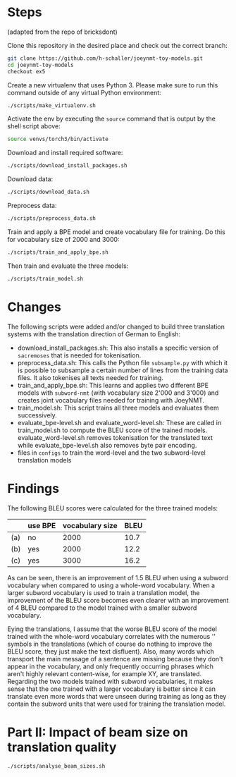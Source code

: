 # Steps
(adapted from the repo of bricksdont)

Clone this repository in the desired place and check out the correct branch:

```sh
git clone https://github.com/h-schaller/joeynmt-toy-models.git
cd joeynmt-toy-models
checkout ex5
```

Create a new virtualenv that uses Python 3. Please make sure to run this command outside of any virtual Python environment:

```sh
./scripts/make_virtualenv.sh
```

Activate the env by executing the `source` command that is output by the shell script above:

```sh
source venvs/torch3/bin/activate
```

Download and install required software:

```sh
./scripts/download_install_packages.sh
```

Download data:
```sh
./scripts/download_data.sh
```

Preprocess data:

```sh
./scripts/preprocess_data.sh
```

Train and apply a BPE model and create vocabulary file for training. Do this for vocabulary size of 2000 and 3000:

```sh
./scripts/train_and_apply_bpe.sh
```

Then train and evaluate the three models:

```sh
./scripts/train_model.sh
```

# Changes
The following scripts were added and/or changed to build three translation systems with the translation direction of German to English:
- download_install_packages.sh: This also installs a specific version of `sacremoses` that is needed for tokenisation.
- preprocess_data.sh: This calls the Python file `subsample.py` with which it is possible to subsample a certain number of lines from the training data files. It also tokenises all texts needed for training.
- train_and_apply_bpe.sh: This learns and applies two different BPE models with `subword-nmt` (with vocabulary size 2'000 and 3'000) and creates joint vocabulary files needed for training with JoeyNMT.
- train_model.sh: This script trains all three models and evaluates them successively.
- evaluate_bpe-level.sh and evaluate_word-level.sh: These are called in train_model.sh to compute the BLEU score of the trained models. evaluate_word-level.sh removes tokenisation for the translated text while evaluate_bpe-level.sh also removes byte pair encoding.
- files in `configs` to train the word-level and the two subword-level translation models

# Findings
The following BLEU scores were calculated for the three trained models:

|  | use BPE | vocabulary size | BLEU
--- | --- | --- | ---
(a) | no | 2000 | 10.7
(b) | yes | 2000 | 12.2
(c) | yes | 3000 | 16.2

As can be seen, there is an improvement of 1.5 BLEU when using a subword vocabulary when compared to using a whole-word vocabulary.
When a larger subword vocabulary is used to train a translation model, the improvement of the BLEU score becomes even clearer with an improvement of 4 BLEU compared to the model trained with a smaller subword vocabulary.

Eying the translations, I assume that the worse BLEU score of the model trained with the whole-word vocabulary correlates with the numerous '<unk>' symbols in the translations (which of course do nothing to improve the BLEU score, they just make the text disfluent). Also, many words which transport the main message of a sentence are missing because they don't appear in the vocabulary, and only frequently occurring phrases which aren't highly relevant content-wise, for example XY, are translated.
Regarding the two models trained with subword vocabularies, it makes sense that the one trained with a larger vocabulary is better since it can translate even more words that were unseen during training as long as they contain the subword units that were used for training the translation model.

# Part II: Impact of beam size on translation quality

```sh
./scripts/analyse_beam_sizes.sh
```